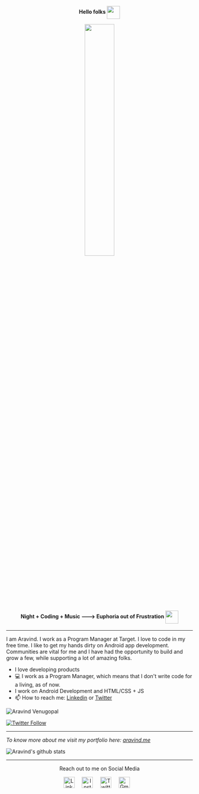 <p align = "center"><b> Hello folks</b> <img src="https://media.giphy.com/media/hvRJCLFzcasrR4ia7z/giphy.gif" width="35px" align="center"></p> 

<p align="center" ><img 
 src="https://user-images.githubusercontent.com/22797857/90096298-b90f4b00-dd54-11ea-9a31-00ad53f8ec04.gif" width="40%"/></p>
 <H4 align = "center"><b>Night + Coding + Music ---> Euphoria out of Frustration </b> <img src="https://media3.giphy.com/media/jqkipjwTMxNRgCKzad/giphy.gif?cid=6c09b9527f65be1882d43e9e840eac08f9b82f9306992af9&rid=giphy.gif" width="35px" align="center"></H4>  

----


<p>I am Aravind. I work as a Program Manager at Target. I love to code in my free time. I like to get my hands dirty on Android app development. Communities are vital for me and I have had the opportunity to build and grow a few, while supporting a lot of amazing folks. </p>

- I love developing products
- 💻 I work as a Program Manager, which means that I don't write code for a living, as of now.
- I work on Android Development and HTML/CSS + JS
- 📫 How to reach me:  [Linkedin](https://www.linkedin.com/in/aravind1444/) or [Twitter](https://twitter.com/AravindV1444)

<p align="left"> <img src="https://komarev.com/ghpvc/?username=Aravind14444" alt="Aravind Venugopal" /> </p>

[![Twitter Follow](https://img.shields.io/twitter/follow/AravindV1444?style=social)](https://twitter.com/AravindV1444)


----

*To know more about me visit my portfolio here: [aravind.me](https://aravind.me/)*

![Aravind's github stats](https://github-readme-stats.vercel.app/api?username=Aravind1444&show_icons=true&hide=["issues"])


----
<p align="center">Reach out to me on Social Media</p>
<p align="center">
  <a href="https://www.linkedin.com/in/aravind1444/"><img src="https://cdn.jsdelivr.net/npm/simple-icons@v3/icons/linkedin.svg" width="30px" alt="LinkedIn"></a> &nbsp; &nbsp;
  <a href="https://www.instagram.com/aravindvenugopal02/"><img src="https://cdn.jsdelivr.net/npm/simple-icons@v3/icons/instagram.svg" width="30px" alt="Instagram"></a> &nbsp; &nbsp;
  <a href="https://twitter.com/AravindV1444"><img src="https://cdn.jsdelivr.net/npm/simple-icons@v3/icons/twitter.svg" width="30px" alt="Twitter"></a> &nbsp; &nbsp;
  <a href="aravindvenugopal02@gmail.com"><img src="https://cdn.jsdelivr.net/npm/simple-icons@v3/icons/gmail.svg" width="30px" alt="Gmail"></a> &nbsp; &nbsp;
  </p>


